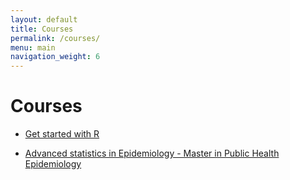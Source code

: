 ```yaml
---
layout: default
title: Courses
permalink: /courses/
menu: main
navigation_weight: 6
---
```


Courses
=====================


- [Get started with R](/courses/getStartedR.html)

- [Advanced statistics in Epidemiology - Master in Public Health Epidemiology]()